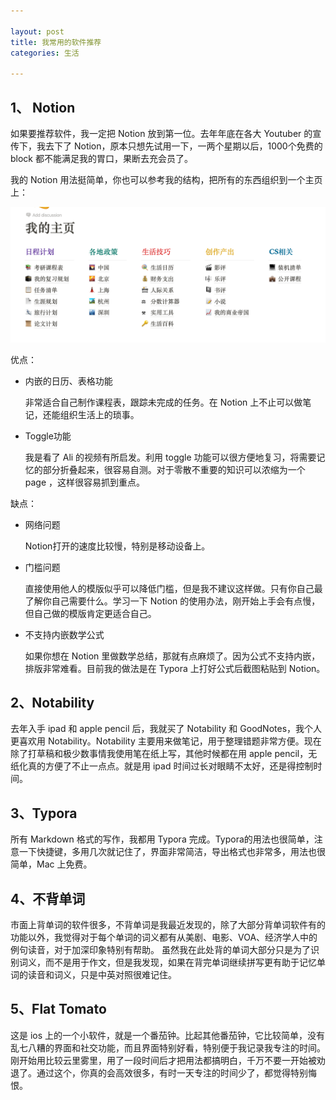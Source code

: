 ```yaml
---

layout: post
title: 我常用的软件推荐
categories: 生活

---
```




## 1、 Notion

如果要推荐软件，我一定把 Notion 放到第一位。去年年底在各大 Youtuber 的宣传下，我去下了 Notion，原本只想先试用一下，一两个星期以后，1000个免费的 block 都不能满足我的胃口，果断去充会员了。

我的 Notion 用法挺简单，你也可以参考我的结构，把所有的东西组织到一个主页上：

![image-1](/images/posts/mysite.png)

优点：

- 内嵌的日历、表格功能

  非常适合自己制作课程表，跟踪未完成的任务。在 Notion 上不止可以做笔记，还能组织生活上的琐事。

- Toggle功能

  我是看了 Ali 的视频有所启发。利用 toggle 功能可以很方便地复习，将需要记忆的部分折叠起来，很容易自测。对于零散不重要的知识可以浓缩为一个 page ，这样很容易抓到重点。

缺点：

- 网络问题

  Notion打开的速度比较慢，特别是移动设备上。

- 门槛问题

  直接使用他人的模版似乎可以降低门槛，但是我不建议这样做。只有你自己最了解你自己需要什么。学习一下 Notion 的使用办法，刚开始上手会有点慢，但自己做的模版肯定更适合自己。

- 不支持内嵌数学公式

  如果你想在 Notion 里做数学总结，那就有点麻烦了。因为公式不支持内嵌，排版非常难看。目前我的做法是在 Typora 上打好公式后截图粘贴到 Notion。

## 2、Notability

去年入手 ipad 和 apple pencil 后，我就买了 Notability 和 GoodNotes，我个人更喜欢用 Notability。Notability 主要用来做笔记，用于整理错题非常方便。现在除了打草稿和极少数事情我使用笔在纸上写，其他时候都在用 apple pencil，无纸化真的方便了不止一点点。就是用 ipad 时间过长对眼睛不太好，还是得控制时间。

## 3、Typora

所有 Markdown 格式的写作，我都用 Typora 完成。Typora的用法也很简单，注意一下快捷键，多用几次就记住了，界面非常简洁，导出格式也非常多，用法也很简单，Mac 上免费。

## 4、不背单词

市面上背单词的软件很多，不背单词是我最近发现的，除了大部分背单词软件有的功能以外，我觉得对于每个单词的词义都有从美剧、电影、VOA、经济学人中的例句读音，对于加深印象特别有帮助。
虽然我在此处背的单词大部分只是为了识别词义，而不是用于作文，但是我发现，如果在背完单词继续拼写更有助于记忆单词的读音和词义，只是中英对照很难记住。

## 5、Flat Tomato

这是 ios 上的一个小软件，就是一个番茄钟。比起其他番茄钟，它比较简单，没有乱七八糟的界面和社交功能，而且界面特别好看，特别便于我记录我专注的时间。刚开始用比较云里雾里，用了一段时间后才把用法都搞明白，千万不要一开始被劝退了。通过这个，你真的会高效很多，有时一天专注的时间少了，都觉得特别悔恨。